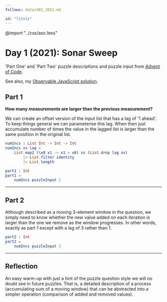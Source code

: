 ```yaml
---
follows: data/d01_2021.md

id: "litvis"
---
```


@import "../css/aoc.less"

# Day 1 (2021): Sonar Sweep

'Part One' and 'Part Two' puzzle descriptions and puzzle input from [Advent of Code](https://adventofcode.com/2021/day/1).

See also, my [Observable JavaScript solution](https://observablehq.com/@jwolondon/advent-of-code-2021-day-1).

## Part 1

**How many measurements are larger than the previous measurement?**

We can create an offset version of the input list that has a lag of '1 ahead'. To keep things general we can parameterise this lag. When then just accumulate number of times the value in the lagged list is larger than the same position in the original list.

```elm {l}
numIncs : List Int -> Int -> Int
numIncs xs lag =
    List.map2 (\x0 x1 -> x1 > x0) xs (List.drop lag xs)
        |> List.filter identity
        |> List.length
```

```elm {l r}
part1 : Int
part1 =
    numIncs puzzleInput 1
```

---

## Part 2

Although described as a moving 3-element window in the question, we simply need to know whether the new value added on each iteration is larger than the one we remove as the window progresses. In other words, exactly as part 1 except with a lag of 3 rather than 1.

```elm {l r}
part2 : Int
part2 =
    numIncs puzzleInput 3
```

---

## Reflection

An easy warm-up with just a hint of the puzzle question style we will no doubt see in future puzzles. That is, a detailed description of a process (accumulating sum of a moving window) that can be abstracted into a simpler operation (comparison of added and removed values).
